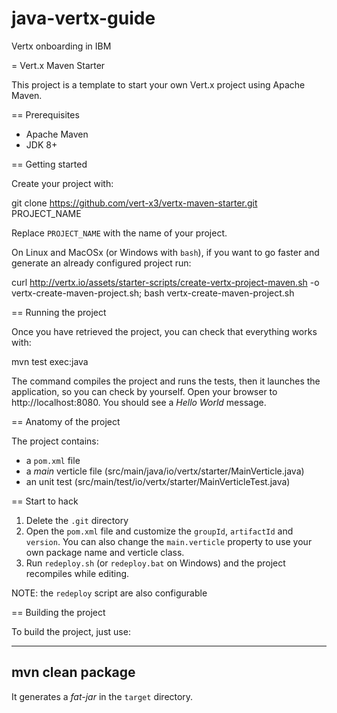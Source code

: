 # java-vertx-guide
Vertx onboarding in IBM

= Vert.x Maven Starter

This project is a template to start your own Vert.x project using Apache Maven.

== Prerequisites

* Apache Maven
* JDK 8+

== Getting started

Create your project with:

git clone https://github.com/vert-x3/vertx-maven-starter.git PROJECT_NAME

Replace `PROJECT_NAME` with the name of your project.

On Linux and MacOSx (or Windows with `bash`), if you want to go faster and generate an already configured project run:


curl http://vertx.io/assets/starter-scripts/create-vertx-project-maven.sh -o vertx-create-maven-project.sh; bash vertx-create-maven-project.sh

== Running the project

Once you have retrieved the project, you can check that everything works with:

mvn test exec:java

The command compiles the project and runs the tests, then  it launches the application, so you can check by yourself. Open your browser to http://localhost:8080. You should see a _Hello World_ message.

== Anatomy of the project

The project contains:

* a `pom.xml` file
* a _main_ verticle file (src/main/java/io/vertx/starter/MainVerticle.java)
* an unit test (src/main/test/io/vertx/starter/MainVerticleTest.java)

== Start to hack

1. Delete the `.git` directory
2. Open the `pom.xml` file and customize the `groupId`, `artifactId` and `version`. You can also change the `main.verticle` property to use your own package name and verticle class.
3. Run `redeploy.sh` (or `redeploy.bat` on Windows) and the project recompiles while editing.

NOTE: the `redeploy` script are also configurable

== Building the project

To build the project, just use:

----
mvn clean package
----

It generates a _fat-jar_ in the `target` directory.

